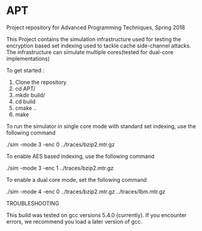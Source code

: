 # APT
Project repository for Advanced Programming Techniques, Spring 2018

This Project contains the simulation infrastructure used for testing the encryption based set indexing used to tackle cache side-channel attacks. The infrastructure can simulate multiple cores(tested for dual-core implementations)

To get started :
1) Clone the repository
2) cd APT/
3) mkdir build/
4) cd build
5) cmake ..
6) make

To run the simulator in single core mode with standard set indexing, use the following command

./sim -mode 3 -enc 0 ../traces/bzip2.mtr.gz

To enable AES based indexing, use the following command

./sim -mode 3 -enc 1 ../traces/bzip2.mtr.gz

To enable a dual core mode, set the following command

./sim -mode 4 -enc 0 ../traces/bzip2.mtr.gz ../traces/lbm.mtr.gz


TROUBLESHOOTING

This build was tested on gcc versions 5.4.0 (currently). If you encounter errors, we recommend you load a later version of gcc.
